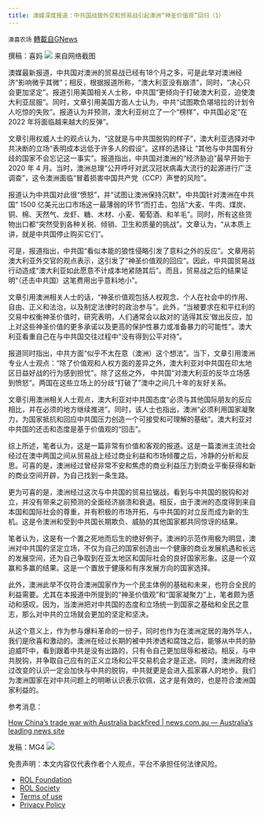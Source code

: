 ```yaml
---
title: 澳媒深度报道：中共国战狼外交和贸易战引起澳洲“神圣价值观”回归（1）
---
```

`澳喜农场` [轉載自GNews](https://gnews.org/zh-hans/1800626/)

撰稿：喜妈
![](https://assets.gnews.org/wp-content/uploads/2021/12/喜妈.png)
来自网络截图

澳媒最新报道，中共国对澳洲的贸易战已经有18个月之多，可是此举对澳洲经济“影响微乎其微”；相反，根据报道所称，“澳大利亚没有崩溃”，同时，“决心只会更加坚定”。报道引用美国相关人士称，中共国“更倾向于打破澳大利亚，迫使澳大利亚屈服”。同时，文章引用美国方面人士认为，中共“试图欺负堪培拉的计划令人吃惊的失败”。报道认为并预测，澳大利亚树立了一个“榜样”，中共国必定“在 2022 年将面临越来越大的反弹”。

文章引用权威人士的观点认为，“这就是与中共国脱钩的样子”，澳大利亚选择对中共决断的立场“表明成本远低于许多人的假设”。这样的选择让 “其他与中共国有分歧的国家不会忘记这一事实”。报道指出，中共国对澳洲的“经济胁迫”最早开始于 2020 年 4 月。当时，澳洲总理“公开呼吁对武汉冠状病毒大流行的起源进行广泛调查”，这令澳洲面临“冒着损害中国共产党（CCP）声誉的风险”。

报道认为中共国对此很“愤怒”，并“试图让澳洲保持沉默”。中共国针对澳洲在中共国“ 1500 亿美元出口市场这一最薄弱的环节”而打击，包括“大麦、牛肉、煤炭、铜、棉、天然气、龙虾、糖、木材、小麦、葡萄酒、和羊毛”。同时，所有这些货物出口都“突然受到各种关税、倾销、卫生和质量的挑战”。文章认为，“从本质上讲，就是中共国停止购买它们”。

可是，报道指出，中共国“看似本能的狼性侵略引发了意料之外的反应”。文章用前澳大利亚外交官的观点表示，这引发了“神圣价值观的回应”。因此，中共国贸易战行动造成“澳大利亚如此愿意不计成本地紧随其后”。而且，贸易战之后的结果证明“（还击中共国）这笔费用出乎意料地小”。

文章引用澳洲相关人士的话，“神圣价值观包括人权观念、个人在社会中的作用、自由、正义和法治，以及制定法律时的政治参与”。此外，“当被要求在和平红利的交易中权衡神圣价值时，研究表明，人们通常会以敌对的‘适得其反’做出反应，加上对这些神圣价值的更多承诺以及更高的保护性暴力或准备暴力的可能性”。澳大利亚看重自己在与中共国交往过程中“没有得到公平对待”。

报道同时指出，中共方面“似乎不太在意（澳洲）这个想法”。当下，文章引用澳洲专业人士观点：“除了价值观和人权方面的差异之外，澳大利亚对中共国在印太地区日益好战的行为感到担忧”。除了这些之外， 中共国“对澳大利亚的反华立场感到愤怒”。两国在这些立场上的分歧“打破了”澳中之间几十年的友好关系。

文章引用澳洲相关人士观点，澳大利亚对中共国态度“必须与其他国际朋友的反应相比，并在必须的地方继续推进”。同时，该人士也指出，澳洲“必须利用国家凝聚力，为国家抵抗和回应中共国压力创造一个可接受和可理解的基础”。澳大利亚对中共国的还击和态度是基于价值观的“回击”。

综上所述，笔者认为，这是一篇非常有价值和客观的报道。这是一篇澳洲主流社会经过在澳中两国之间从贸易战上经过商业利益和市场倾覆之后，冷静的分析和反思。可喜的是，澳洲经过曾经非常不安和焦虑的商业利益压力到商业平衡获得和新的商业空间开辟，为自己找到一条生路。

更为可喜的是，澳洲经过这次与中共国的贸易拉锯战，看到与中共国的脱钩和对立，并没有带来之前预测的全面经济崩溃和衰退。相反，由于澳洲的态度得到来自本国和国际社会的尊重，并有积极的市场开拓，与中共国的对立反而成为新的生机。这是令澳洲和受到中共国长期欺负、威胁的其他国家都共同惊讶的结果。

笔者认为，这是有一个置之死地而后生的绝好例子。澳洲的示范作用极为明显，澳洲对中共国的坚定立场，不仅为自己的国家创造出一个健康的商业发展机遇和长远的发展空间，还为自己争取到在亚太地区和国际社会的良好国家形象。这是一个双赢和多赢的结果。这是一个置放于健康和有序发展方向的国家选择。

此外，澳洲此举不仅符合澳洲国家作为一个民主体例的基础和未来，也符合全民的利益需要。尤其在本报道中所提到的“神圣价值观”和“国家凝聚力”上，笔者颇为感动和感叹。因为，当澳洲把对中共国的态度和立场统一到国家之基础和全民之意志，那么对中共的立场就会更加的坚定和坚决。

从这个意义上，作为参与爆料革命的一份子，同时也作为在澳洲定居的海外华人，我们是欣喜和激动的。澳洲在经过长期的被中共渗透和腐蚀之后，能够从中共的胁迫威吓中，看到跟着中共是没有出路的，只有令自己更加屈辱和被动。相反，与中共脱钩，并争取自己应有的正义立场和公平交易机会才是正途。同时，澳洲政府经过改变的认识一定会加快与中共的脱钩，中共就更是会进入孤家寡人的地步。我们为澳洲国家在对中共问题上的明晰认识表示钦佩，这才是有效的，也是符合澳洲国家利益的。

参考消息：

[How China’s trade war with Australia backfired | news.com.au — Australia’s leading news site](https://www.news.com.au/finance/economy/australian-economy/how-chinas-trade-war-with-australia-backfired/news-story/45175246c2cf0111fb6bfd4e3af690fe)

发稿：MG4
![](https://assets.gnews.org/wp-content/uploads/2021/12/澳喜图标2-1-3.jpg)
 

免责声明：本文内容仅代表作者个人观点，平台不承担任何法律风险。

- [ROL Foundation](https://rolfoundation.org/)
- [ROL Society](https://rolsociety.org/)
- [Terms of use](https://gnews.org/terms-of-use-3/)
- [Privacy Policy](https://gnews.org/privacy-policy/)
